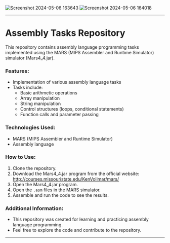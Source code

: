 
![Screenshot 2024-05-06 163643](https://github.com/NermeenKamal/Assembly-Tasks/assets/114883845/789b7ef6-4d4f-4f29-8f79-643565ca74d5) ![Screenshot 2024-05-06 164018](https://github.com/NermeenKamal/Assembly-Tasks/assets/114883845/415d110a-a9f3-4765-8402-5df8645d5f82)


---

# Assembly Tasks Repository

This repository contains assembly language programming tasks implemented using the MARS (MIPS Assembler and Runtime Simulator) simulator (Mars4_4.jar).

### Features:
- Implementation of various assembly language tasks
- Tasks include:
  - Basic arithmetic operations
  - Array manipulation
  - String manipulation
  - Control structures (loops, conditional statements)
  - Function calls and parameter passing

### Technologies Used:
- MARS (MIPS Assembler and Runtime Simulator)
- Assembly language

### How to Use:
1. Clone the repository.
2. Download the Mars4_4.jar program from the official website: http://courses.missouristate.edu/KenVollmar/mars/
3. Open the Mars4_4.jar program.
4. Open the `.asm` files in the MARS simulator.
5. Assemble and run the code to see the results.

### Additional Information:
- This repository was created for learning and practicing assembly language programming.
- Feel free to explore the code and contribute to the repository.

---
